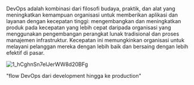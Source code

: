 DevOps adalah kombinasi dari filosofi budaya, praktik, dan alat yang meningkatkan kemampuan organisasi untuk memberikan aplikasi dan layanan dengan kecepatan tinggi: 
mengembangkan dan meningkatkan produk pada kecepatan yang lebih cepat daripada organisasi yang menggunakan pengembangan perangkat lunak tradisional dan proses manajemen infrastruktur. 
Kecepatan ini memungkinkan organisasi untuk melayani pelanggan mereka dengan lebih baik dan bersaing dengan lebih efektif di pasar.

![1_hCghnSn7eIJerWW8d20BFg](https://user-images.githubusercontent.com/63648786/99139174-2343ce80-2669-11eb-9904-eeaeaf6dc554.png)

"flow DevOps dari development hingga ke production"
